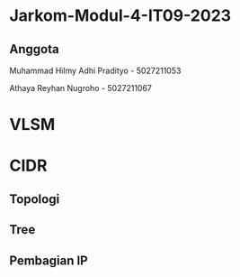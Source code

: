 # Jarkom-Modul-4-IT09-2023

## Anggota
Muhammad Hilmy Adhi Pradityo - 5027211053

Athaya Reyhan Nugroho - 5027211067

# VLSM


# CIDR

## Topologi

## Tree

## Pembagian IP